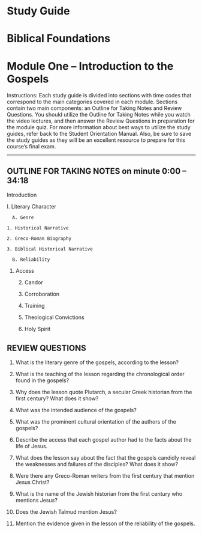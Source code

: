 # Study Guide 
# Biblical Foundations
# Module One – Introduction to the Gospels

Instructions: Each study guide is divided into sections with time codes that correspond to the main categories covered in each module. Sections contain two main components: an Outline for Taking Notes and Review Questions. You should utilize the Outline for Taking Notes while you watch the video lectures, and then answer the Review Questions in preparation for the module quiz. For more information about best ways to utilize the study guides, refer back to the Student Orientation Manual. Also, be sure to save the study guides as they will be an excellent resource to prepare for this course’s final exam.

**********************************

## OUTLINE FOR TAKING NOTES on minute 0:00 – 34:18

Introduction

I. Literary Character

      A. Genre

  	1. Historical Narrative

  	2. Greco-Roman Biography

  	3. Biblical Historical Narrative

      B. Reliability

1. Access

  	2. Candor

  	3. Corroboration

  	4. Training

  	5. Theological Convictions

 	6. Holy Spirit


## REVIEW QUESTIONS

1. What is the literary genre of the gospels, according to the lesson? 

2. What is the teaching of the lesson regarding the chronological order found in the gospels? 

3. Why does the lesson quote Plutarch, a secular Greek historian from the first century? What does it show?

4. What was the intended audience of the gospels? 

5. What was the prominent cultural orientation of the authors of the gospels? 

6. Describe the access that each gospel author had to the facts about the life of Jesus.

7. What does the lesson say about the fact that the gospels candidly reveal the weaknesses and failures of the disciples? What does it show?

8. Were there any Greco-Roman writers from the first century that mention Jesus Christ?

9. What is the name of the Jewish historian from the first century who mentions Jesus?

10. Does the Jewish Talmud mention Jesus?

11. Mention the evidence given in the lesson of the reliability of the gospels. 
